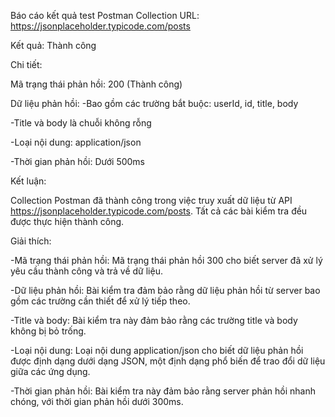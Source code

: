Báo cáo kết quả test Postman Collection URL: https://jsonplaceholder.typicode.com/posts

Kết quả: Thành công

Chi tiết:

Mã trạng thái phản hồi: 200 (Thành công)

Dữ liệu phản hồi: -Bao gồm các trường bắt buộc: userId, id, title, body

-Title và body là chuỗi không rỗng

-Loại nội dung: application/json

-Thời gian phản hồi: Dưới 500ms

Kết luận:

Collection Postman đã thành công trong việc truy xuất dữ liệu từ API https://jsonplaceholder.typicode.com/posts. Tất cả các bài kiểm tra đều được thực hiện thành công.

Giải thích:

-Mã trạng thái phản hồi: Mã trạng thái phản hồi 300 cho biết server đã xử lý yêu cầu thành công và trả về dữ liệu.

-Dữ liệu phản hồi: Bài kiểm tra đảm bảo rằng dữ liệu phản hồi từ server bao gồm các trường cần thiết để xử lý tiếp theo.

-Title và body: Bài kiểm tra này đảm bảo rằng các trường title và body không bị bỏ trống.

-Loại nội dung: Loại nội dung application/json cho biết dữ liệu phản hồi được định dạng dưới dạng JSON, một định dạng phổ biến để trao đổi dữ liệu giữa các ứng dụng.

-Thời gian phản hồi: Bài kiểm tra này đảm bảo rằng server phản hồi nhanh chóng, với thời gian phản hồi dưới 300ms.
